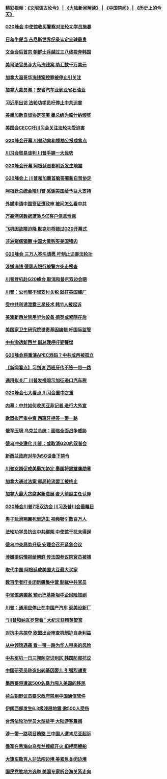 #### 精彩视频：[《文昭谈古论今》](https://github.com/gfw-breaker/wenzhao/blob/master/README.md?t=12011531) | [《大陆新闻解读》](https://github.com/gfw-breaker/ntdtv-comedy/blob/master/README.md?t=12011531) | [《中国禁闻》](https://github.com/gfw-breaker/ntdtv-news/blob/master/README.md?t=12011531) | [《历史上的今天》](https://github.com/gfw-breaker/today-in-history/blob/master/README.md?t=12011531) 

#### [G20峰会 中使馆收买警察对法轮功学员施暴](../pages/nsc418/n10885023.md?t=12011531) 

#### [日和牛便当 吉尼斯世界纪录认定全球最贵](../pages/nsc418/n10885223.md?t=12011531) 

#### [文金会后首宗 朝鲜士兵越过三八线投奔韩国](../pages/nsc418/n10885189.md?t=12011531) 

#### [美司法官员涉大马洗钱案 助汇数千万美元](../pages/nsc418/n10885165.md?t=12011531) 

#### [加拿大温哥华洗钱案控罪被停止引关注](../pages/nsc418/n10884450.md?t=12011531) 

#### [加拿大裁员潮：安省汽车业到亚省石油业](../pages/nsc418/n10884505.md?t=12011531) 

#### [习近平出访 法轮功学员吁停止中共迫害](../pages/nsc418/n10884080.md?t=12011531) 

#### [美墨加新自贸协定签署 墨总统为库什纳颁奖](../pages/nsc418/n10884432.md?t=12011531) 

#### [美国会CECC吁川习会关注法轮功受迫害](../pages/nsc418/n10884257.md?t=12011531) 

#### [G20峰会开幕 川普动向和领袖公报成焦点](../pages/nsc418/n10884060.md?t=12011531) 

#### [川习会贸易谈判 川普手握一大优势](../pages/nsc418/n10884168.md?t=12011531) 

#### [G20峰会开幕 阿根廷首都附近发生地震](../pages/nsc418/n10884099.md?t=12011531) 

#### [G20峰会上 川普和加墨首脑签署新自贸协定](../pages/nsc418/n10883937.md?t=12011531) 

#### [阿根廷总统会晤川普 感谢美国给予巨大支持](../pages/nsc418/n10883966.md?t=12011531) 

#### [外媒申请中国签证遭政审 被问怎么看中共](../pages/nsc418/n10883688.md?t=12011531) 

#### [万豪酒店数据遭骇 5亿客户信息泄露](../pages/nsc418/n10883825.md?t=12011531) 

#### [飞机因故障迫降 默克尔将错过G20开幕式 ](../pages/nsc418/n10883547.md?t=12011531) 

#### [非洲猪瘟猖獗 中国大量购买美国猪肉](../pages/nsc418/n10882413.md?t=12011531) 

#### [G20峰会 三万人签名请愿 吁制止迫害法轮功](../pages/nsc418/n10881913.md?t=12011531) 

#### [涉嫌洗钱 德意志银行被警方突击搜查](../pages/nsc418/n10881516.md?t=12011531) 

#### [川普登机赴G20峰会 取消和普京双边会晤](../pages/nsc418/n10881995.md?t=12011531) 

#### [川普：公司若不想支付关税 就在美国建厂](../pages/nsc418/n10881565.md?t=12011531) 

#### [受中共利诱泄露三星技术 韩11人被起诉](../pages/nsc418/n10879124.md?t=12011531) 

#### [美澳新西兰禁用华为设备 德英或紧随在后](../pages/nsc418/n10881567.md?t=12011531) 

#### [美国家卫生研究院谴责基因编辑 吁国际监管](../pages/nsc418/n10881147.md?t=12011531) 

#### [中共渗透新西兰 副总理呼吁要警惕](../pages/nsc418/n10879826.md?t=12011531) 

#### [G20峰会将重演APEC戏码？中共或再被孤立](../pages/nsc418/n10880029.md?t=12011531) 

#### [【新闻看点】习到访 西班牙传不签一带一路](../pages/nsc418/n10879605.md?t=12011531) 

#### [通用拟关厂 川普发推暗示加征进口汽车税](../pages/nsc418/n10879747.md?t=12011531) 

#### [G20峰会七大看点 川习会重中之重](../pages/nsc418/n10879611.md?t=12011531) 

#### [内幕：中共如何收买亚非记者 进行大外宣](../pages/nsc418/n10879405.md?t=12011531) 

#### [欧盟拟严审中资 西班牙拒签一带一路](../pages/nsc418/n10879421.md?t=12011531) 

#### [俄军压境 乌克兰总统：面临全面战争威胁](../pages/nsc418/n10878722.md?t=12011531) 

#### [俄乌冲突激化 川普：或取消G20的双普会](../pages/nsc418/n10878861.md?t=12011531) 

#### [新西兰政府对华为5G设备下禁令](../pages/nsc418/n10878480.md?t=12011531) 

#### [川普女婿促成美墨加协定 墨国将颁雄鹰勋章](../pages/nsc418/n10878129.md?t=12011531) 

#### [加拿大通过法案 邮局轮流罢工被终止](../pages/nsc418/n10878104.md?t=12011531) 

#### [加拿大最大贪腐案新进展 麦大前副主任认罪](../pages/nsc418/n10878080.md?t=12011531) 

#### [G20峰会川普7场双边会 川习及普川会最瞩目](../pages/nsc418/n10877729.md?t=12011531) 

#### [男子玩滑翔翼死里逃生 视频吸引数百万人](../pages/nsc418/n10877704.md?t=12011531) 

#### [法轮功学员抗议中共绑架 中使馆干扰未得逞](../pages/nsc418/n10877075.md?t=12011531) 

#### [俄乌冲突局势升级 安理会召开紧急会议](../pages/nsc418/n10876819.md?t=12011531) 

#### [涉嫌提供情报给朝鲜 传法国参议院官员被捕](../pages/nsc418/n10876717.md?t=12011531) 

#### [取代中国 阿根廷成美国大豆最大买家](../pages/nsc418/n10876091.md?t=12011531) 

#### [数百学者吁关闭新疆集中营 制裁中共官员](../pages/nsc418/n10876142.md?t=12011531) 

#### [中领馆遇袭案 预示巴基斯坦中企风险加剧](../pages/nsc418/n10875640.md?t=12011531) 

#### [川普：通用应停止在中国产汽车 返美设新厂](../pages/nsc418/n10875814.md?t=12011531) 

#### [“川普和纳瓦罗常看” 大纪元获精英赞赏](../pages/nsc418/n10874031.md?t=12011531) 

#### [对抗中共掠夺 欧盟出台审查机制护自身利益](../pages/nsc418/n10875554.md?t=12011531) 

#### [从中领馆遇袭 看一带一路为华人带来的风险](../pages/nsc418/n10875453.md?t=12011531) 

#### [中共军机一日三闯防空识别区 韩国防部抗议](../pages/nsc418/n10874735.md?t=12011531) 

#### [中国研究员称造出转基因婴儿 引强烈谴责](../pages/nsc418/n10874934.md?t=12011531) 

#### [墨西哥将遣返500名暴力闯入美国的移民](../pages/nsc418/n10874795.md?t=12011531) 

#### [荷兰朝野议员要求政府禁用中国通信软件](../pages/nsc418/n10874343.md?t=12011531) 

#### [伊朗西部发生6.3级浅层地震 逾500人受伤](../pages/nsc418/n10874736.md?t=12011531) 

#### [台湾法轮功学员大型排字 大陆游客震撼](../pages/nsc418/n10873468.md?t=12011531) 

#### [涉一带一路项目贿赂 三中国人遭肯尼亚起诉](../pages/nsc418/n10874123.md?t=12011531) 

#### [俄军在黑海向乌克兰舰艇开火 扣押两艘船](../pages/nsc418/n10873926.md?t=12011531) 

#### [大篷车数百人非法闯边境 美紧急关闭边境](../pages/nsc418/n10873849.md?t=12011531) 

#### [国民党胜地方选举 美国专家析台海关系走向](../pages/nsc418/n10873601.md?t=12011531) 

